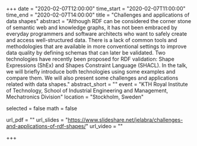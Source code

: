 +++
date = "2020-02-07T12:00:00"
time_start = "2020-02-07T11:00:00"
time_end = "2020-02-07T14:00:00"
title = "Challenges and applications of data shapes"
abstract = "Although RDF can be considered the corner stone of semantic web and knowledge graphs, it has not been embraced by everyday programmers and software architects who want to safely create and access well-structured data. There is a lack of common tools and methodologies that are available in more conventional settings to improve data quality by defining schemas that can later be validated. Two technologies have recently been proposed for RDF validation: Shape Expressions (ShEx) and Shapes Constraint Language (SHACL). In the talk, we will briefly introduce both technologies using some examples and compare them. We will also present some challenges and applications related with data shapes."
abstract_short = ""
event = "KTH Royal Institute of Technology, School of Industrial Engineering and Management, Mechatronics Division"
location = "Stockholm, Sweden"

selected = false
math = false

url_pdf = ""
url_slides = "https://www.slideshare.net/jelabra/challenges-and-applications-of-rdf-shapes/"
url_video = ""

+++
